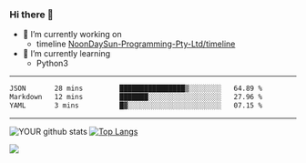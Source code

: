 ### Hi there 👋

- 🔭 I’m currently working on
  - timeline [NoonDaySun-Programming-Pty-Ltd/timeline](https://github.com/NoonDaySun-Programming-Pty-Ltd/timeline)
- 🌱 I’m currently learning
  - Python3

---
<!--START_SECTION:waka-->

```txt
JSON       28 mins         ████████████████▒░░░░░░░░   64.89 %
Markdown   12 mins         ███████░░░░░░░░░░░░░░░░░░   27.96 %
YAML       3 mins          █▓░░░░░░░░░░░░░░░░░░░░░░░   07.15 %
```

<!--END_SECTION:waka-->
---
![YOUR github stats](https://github-readme-stats.vercel.app/api?username=noondaysun&show_icons=true&theme=onedark) [![Top Langs](https://github-readme-stats.vercel.app/api/top-langs/?username=noondaysun&layout=compact&theme=onedark)](https://github.com/anuraghazra/github-readme-stats)

[<img src="https://img.shields.io/badge/linkedin-%230077B5.svg?&style=for-the-badge&logo=linkedin&logoColor=white" />](https://www.linkedin.com/in/feighen-oosterbroek-9630a514a/)

